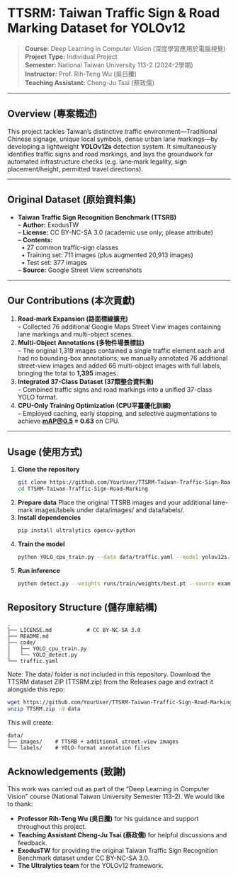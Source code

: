 # TTSRM: Taiwan Traffic Sign & Road Marking Dataset for YOLOv12

> **Course:** Deep Learning in Computer Vision (深度學習應用於電腦視覺)  
> **Project Type:** Individual Project  
> **Semester:** National Taiwan University 113-2 (2024-2學期)  
> **Instructor:** Prof. Rih-Teng Wu (吳日騰)  
> **Teaching Assistant:** Cheng-Ju Tsai (蔡政儒)  

---

## Overview (專案概述)

This project tackles Taiwan’s distinctive traffic environment—Traditional Chinese signage, unique local symbols, dense urban lane markings—by developing a lightweight **YOLOv12s** detection system. It simultaneously identifies traffic signs and road markings, and lays the groundwork for automated infrastructure checks (e.g. lane‐mark legality, sign placement/height, permitted travel directions).

---

## Original Dataset (原始資料集)

- **Taiwan Traffic Sign Recognition Benchmark (TTSRB)**  
  – **Author:** ExodusTW  
  – **License:** CC BY-NC-SA 3.0 (academic use only; please attribute)  
  – **Contents:**  
  &nbsp;&nbsp;• 27 common traffic‐sign classes  
  &nbsp;&nbsp;• Training set: 711 images (plus augmented 20,913 images)  
  &nbsp;&nbsp;• Test set: 377 images  
  – **Source:** Google Street View screenshots  

---

## Our Contributions (本次貢獻)

1. **Road‐mark Expansion (路面標線擴充)**  
   – Collected 76 additional Google Maps Street View images containing lane markings and multi-object scenes.  
2. **Multi-Object Annotations (多物件場景標註)**  
   – The original 1,319 images contained a single traffic element each and had no bounding-box annotations; we manually annotated 76 additional street-view images and added 66 multi-object images with full labels, bringing the total to **1,395** images. 
3. **Integrated 37-Class Dataset (37類整合資料集)**  
   – Combined traffic signs and road markings into a unified 37-class YOLO format.  
4. **CPU-Only Training Optimization (CPU平臺優化訓練)**  
   – Employed caching, early stopping, and selective augmentations to achieve **mAP@0.5 = 0.63** on CPU.  

---

## Usage (使用方式)

1. **Clone the repository**  
   ```bash
   git clone https://github.com/YourUser/TTSRM-Taiwan-Traffic-Sign-Road-Marking.git
   cd TTSRM-Taiwan-Traffic-Sign-Road-Marking
2. **Prepare data**
   Place the original TTSRB images and your additional lane-mark images/labels under data/images/ and data/labels/.
3. **Install dependencies**
   ```bash
   pip install ultralytics opencv-python
4. **Train the model**  
   ```bash
   python YOLO_cpu_train.py --data data/traffic.yaml --model yolov12s.yaml --device cpu --epochs 100 --batch 16 --cache True
5. **Run inference**
   ```bash
   python detect.py --weights runs/train/weights/best.pt --source examples/*.jpg

## Repository Structure (儲存庫結構)
  ```text
  .
  ├── LICENSE.md           # CC BY-NC-SA 3.0
  ├── README.md
  ├── code/
  │   ├── YOLO_cpu_train.py
  │   └── YOLO_detect.py
  └── traffic.yaml
  ```
  Note: The data/ folder is not included in this repository.
  Download the TTSRM dataset ZIP (TTSRM.zip) from the Releases page and extract it alongside this repo:
  ```bash
  wget https://github.com/YourUser/TTSRM-Taiwan-Traffic-Sign-Road-Marking/releases/download/v1.0/TTSRM.zip
  unzip TTSRM.zip -d data
  ```
  This will create:
  ```text
  data/
  ├── images/    # TTSRB + additional street-view images
  └── labels/    # YOLO-format annotation files
  ```

## Acknowledgements (致謝)

This work was carried out as part of the “Deep Learning in Computer Vision” course (National Taiwan University Semester 113-2). We would like to thank:

- **Professor Rih-Teng Wu (吳日騰)** for his guidance and support throughout this project.
- **Teaching Assistant Cheng-Ju Tsai (蔡政儒)** for helpful discussions and feedback.
- **ExodusTW** for providing the original Taiwan Traffic Sign Recognition Benchmark dataset under CC BY-NC-SA 3.0.
- **The Ultralytics team** for the YOLOv12 framework.

